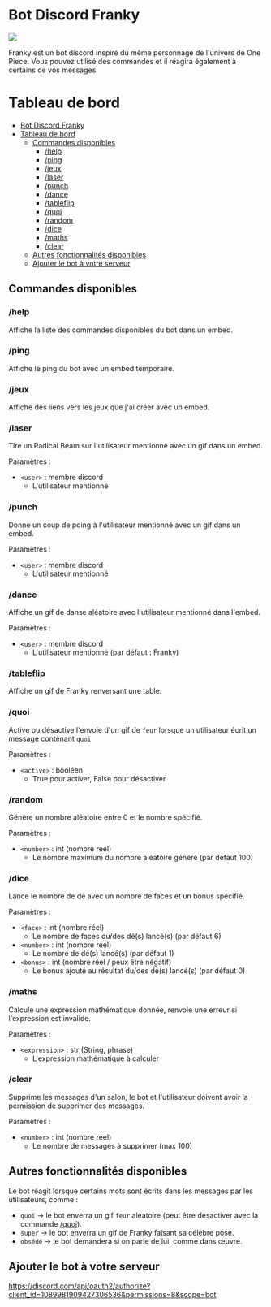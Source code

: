 # Bot Discord Franky

<img src="https://media.tenor.com/0Y_xLi0iSTwAAAAC/one-piece-franky.gif">

Franky est un bot discord inspiré du même personnage de l'univers de One Piece. Vous pouvez utilisé des commandes et il réagira également à certains de vos messages.

# Tableau de bord

- [Bot Discord Franky](#bot-discord-franky)
- [Tableau de bord](#tableau-de-bord)
  - [Commandes disponibles](#commandes-disponibles)
    - [/help](#help)
    - [/ping](#ping)
    - [/jeux](#jeux)
    - [/laser](#laser)
    - [/punch](#punch)
    - [/dance](#dance)
    - [/tableflip](#tableflip)
    - [/quoi](#quoi)
    - [/random](#random)
    - [/dice](#dice)
    - [/maths](#maths)
    - [/clear](#clear)
  - [Autres fonctionnalités disponibles](#autres-fonctionnalités-disponibles)
  - [Ajouter le bot à votre serveur](#ajouter-le-bot-à-votre-serveur)

## Commandes disponibles

### /help

Affiche la liste des commandes disponibles du bot dans un embed.

### /ping

Affiche le ping du bot avec un embed temporaire.

### /jeux

Affiche des liens vers les jeux que j'ai créer avec un embed.

### /laser

Tire un Radical Beam sur l'utilisateur mentionné avec un gif dans un embed.

Paramètres : 

* `<user>` : membre discord
  * L'utilisateur mentionné

### /punch

Donne un coup de poing à l'utilisateur mentionné avec un gif dans un embed.

Paramètres :

* `<user>` : membre discord
  * L'utilisateur mentionné

### /dance

Affiche un gif de danse aléatoire avec l'utilisateur mentionné dans l'embed.

Paramètres : 

* `<user>` : membre discord
  * L'utilisateur mentionné (par défaut : Franky)

### /tableflip

Affiche un gif de Franky renversant une table.

### /quoi

Active ou désactive l'envoie d'un gif de `feur` lorsque un utilisateur écrit un message contenant `quoi`

Paramètres : 

* `<active>` : booléen 
  * True pour activer, False pour désactiver

### /random

Génère un nombre aléatoire entre 0 et le nombre spécifié.

Paramètres : 

* `<number>` : int (nombre réel)
  * Le nombre maximum du nombre aléatoire généré (par défaut 100)

### /dice

Lance le nombre de dé avec un nombre de faces et un bonus spécifié.

Paramètres : 

* `<face>` : int (nombre réel)
  * Le nombre de faces du/des dé(s) lancé(s) (par défaut 6)
* `<number>` : int (nombre réel)
  * Le nombre de dé(s) lancé(s) (par défaut 1)
* `<bonus>` : int (nombre réel / peux être négatif)
  * Le bonus ajouté au résultat du/des dé(s) lancé(s) (par défaut 0)

### /maths

Calcule une expression mathématique donnée, renvoie une erreur si l'expression est invalide.

Paramètres : 

* `<expression>` : str (String, phrase)
  * L'expression mathématique à calculer

### /clear

Supprime les messages d'un salon, le bot et l'utilisateur doivent avoir la permission de supprimer des messages.

Paramètres : 

* `<number>` : int (nombre réel)
  * Le nombre de messages à supprimer (max 100)

## Autres fonctionnalités disponibles

Le bot réagit  lorsque certains mots sont écrits dans les messages par les utilisateurs, comme :

* `quoi` -> le bot enverra un gif `feur` aléatoire (peut être désactiver avec la commande [/quoi](#quoi)).
* `super` -> le bot enverra un gif de Franky faisant sa célèbre pose.
* `obsédé` -> le bot demandera si on parle de lui, comme dans œuvre. 

## Ajouter le bot à votre serveur

https://discord.com/api/oauth2/authorize?client_id=1089981909427306536&permissions=8&scope=bot
